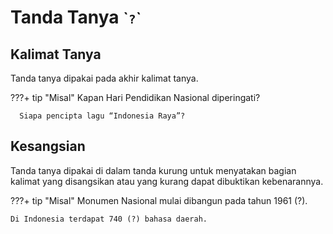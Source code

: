 # Tanda Tanya <small>\``?`\`</small>

## Kalimat Tanya

Tanda tanya dipakai pada akhir kalimat tanya.

???+ tip "Misal"
      Kapan Hari Pendidikan Nasional diperingati?

      Siapa pencipta lagu “Indonesia Raya”?

## Kesangsian

Tanda tanya dipakai di dalam tanda kurung untuk menyatakan bagian kalimat yang disangsikan atau yang kurang dapat dibuktikan kebenarannya.

???+ tip "Misal"
    Monumen Nasional mulai dibangun pada tahun 1961 (?).

    Di Indonesia terdapat 740 (?) bahasa daerah.


